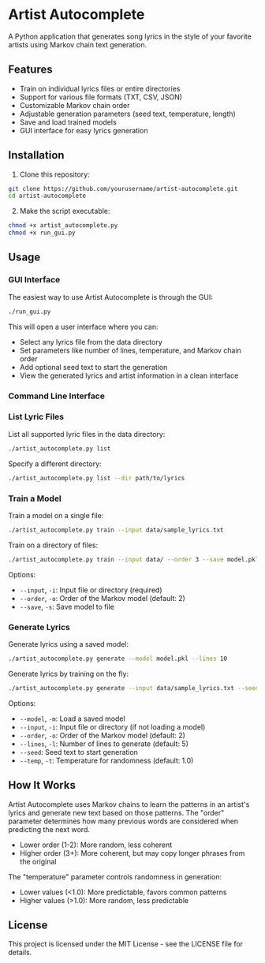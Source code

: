 # Artist Autocomplete

A Python application that generates song lyrics in the style of your favorite artists using Markov chain text generation.

## Features

- Train on individual lyrics files or entire directories
- Support for various file formats (TXT, CSV, JSON)
- Customizable Markov chain order
- Adjustable generation parameters (seed text, temperature, length)
- Save and load trained models
- GUI interface for easy lyrics generation

## Installation

1. Clone this repository:
```bash
git clone https://github.com/yourusername/artist-autocomplete.git
cd artist-autocomplete
```

2. Make the script executable:
```bash
chmod +x artist_autocomplete.py
chmod +x run_gui.py
```

## Usage

### GUI Interface

The easiest way to use Artist Autocomplete is through the GUI:

```bash
./run_gui.py
```

This will open a user interface where you can:
- Select any lyrics file from the data directory
- Set parameters like number of lines, temperature, and Markov chain order
- Add optional seed text to start the generation
- View the generated lyrics and artist information in a clean interface

### Command Line Interface

### List Lyric Files

List all supported lyric files in the data directory:

```bash
./artist_autocomplete.py list
```

Specify a different directory:

```bash
./artist_autocomplete.py list --dir path/to/lyrics
```

### Train a Model

Train a model on a single file:

```bash
./artist_autocomplete.py train --input data/sample_lyrics.txt
```

Train on a directory of files:

```bash
./artist_autocomplete.py train --input data/ --order 3 --save model.pkl
```

Options:
- `--input`, `-i`: Input file or directory (required)
- `--order`, `-o`: Order of the Markov model (default: 2)
- `--save`, `-s`: Save model to file

### Generate Lyrics

Generate lyrics using a saved model:

```bash
./artist_autocomplete.py generate --model model.pkl --lines 10
```

Generate lyrics by training on the fly:

```bash
./artist_autocomplete.py generate --input data/sample_lyrics.txt --seed "I want to" --temp 0.8
```

Options:
- `--model`, `-m`: Load a saved model
- `--input`, `-i`: Input file or directory (if not loading a model)
- `--order`, `-o`: Order of the Markov model (default: 2)
- `--lines`, `-l`: Number of lines to generate (default: 5)
- `--seed`: Seed text to start generation
- `--temp`, `-t`: Temperature for randomness (default: 1.0)

## How It Works

Artist Autocomplete uses Markov chains to learn the patterns in an artist's lyrics and generate new text based on those patterns. The "order" parameter determines how many previous words are considered when predicting the next word.

- Lower order (1-2): More random, less coherent
- Higher order (3+): More coherent, but may copy longer phrases from the original

The "temperature" parameter controls randomness in generation:
- Lower values (<1.0): More predictable, favors common patterns
- Higher values (>1.0): More random, less predictable

## License

This project is licensed under the MIT License - see the LICENSE file for details.